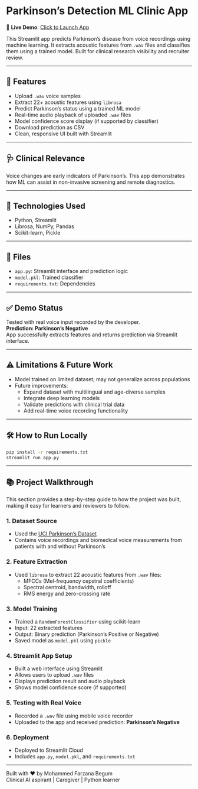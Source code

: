 # Parkinson’s Detection ML Clinic App

🎯 **Live Demo**: [Click to Launch App](https://parkinsons-detection-ml-clinic-farzana-lrualqrejpwdikb9ktyuoa.streamlit.app)

This Streamlit app predicts Parkinson’s disease from voice recordings using machine learning. It extracts acoustic features from `.wav` files and classifies them using a trained model. Built for clinical research visibility and recruiter review.

---

## 🧠 Features

- Upload `.wav` voice samples  
- Extract 22+ acoustic features using `librosa`  
- Predict Parkinson’s status using a trained ML model  
- Real-time audio playback of uploaded `.wav` files  
- Model confidence score display (if supported by classifier)  
- Download prediction as CSV  
- Clean, responsive UI built with Streamlit

---

## 🩺 Clinical Relevance

Voice changes are early indicators of Parkinson’s. This app demonstrates how ML can assist in non-invasive screening and remote diagnostics.

---

## 🚀 Technologies Used

- Python, Streamlit  
- Librosa, NumPy, Pandas  
- Scikit-learn, Pickle

---

## 📁 Files

- `app.py`: Streamlit interface and prediction logic  
- `model.pkl`: Trained classifier  
- `requirements.txt`: Dependencies

---

## ✅ Demo Status

Tested with real voice input recorded by the developer.  
**Prediction: Parkinson’s Negative**  
App successfully extracts features and returns prediction via Streamlit interface.

---

## ⚠️ Limitations & Future Work

- Model trained on limited dataset; may not generalize across populations  
- Future improvements:  
  - Expand dataset with multilingual and age-diverse samples  
  - Integrate deep learning models  
  - Validate predictions with clinical trial data  
  - Add real-time voice recording functionality

---

## 🛠️ How to Run Locally

```bash
pip install -r requirements.txt
streamlit run app.py
```

---

## 📚 Project Walkthrough

This section provides a step-by-step guide to how the project was built, making it easy for learners and reviewers to follow.

### 1. Dataset Source  
- Used the [UCI Parkinson’s Dataset](https://archive.ics.uci.edu/dataset/174/parkinsons)  
- Contains voice recordings and biomedical voice measurements from patients with and without Parkinson’s

### 2. Feature Extraction  
- Used `librosa` to extract 22 acoustic features from `.wav` files:  
  - MFCCs (Mel-frequency cepstral coefficients)  
  - Spectral centroid, bandwidth, rolloff  
  - RMS energy and zero-crossing rate

### 3. Model Training  
- Trained a `RandomForestClassifier` using scikit-learn  
- Input: 22 extracted features  
- Output: Binary prediction (Parkinson’s Positive or Negative)  
- Saved model as `model.pkl` using `pickle`

### 4. Streamlit App Setup  
- Built a web interface using Streamlit  
- Allows users to upload `.wav` files  
- Displays prediction result and audio playback  
- Shows model confidence score (if supported)

### 5. Testing with Real Voice  
- Recorded a `.wav` file using mobile voice recorder  
- Uploaded to the app and received prediction: **Parkinson’s Negative**

### 6. Deployment  
- Deployed to Streamlit Cloud  
- Includes `app.py`, `model.pkl`, and `requirements.txt`

---

Built with ❤️ by Mohammed Farzana Begum  
Clinical AI aspirant | Caregiver | Python learner
